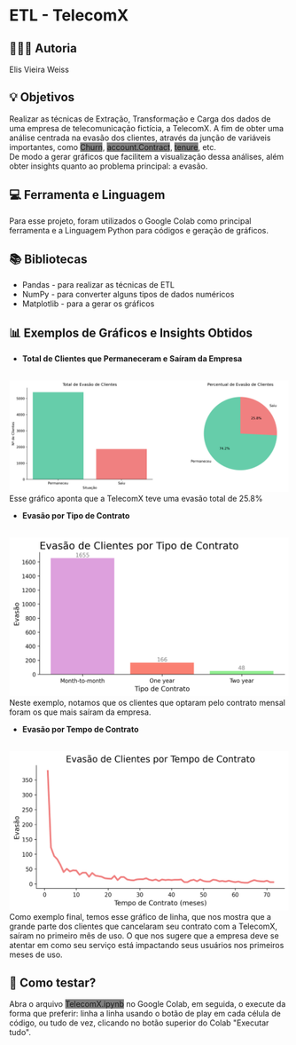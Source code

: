 # ETL - TelecomX

## 👩🏻‍💻 Autoria
Elis Vieira Weiss

## 💡 Objetivos
Realizar as técnicas de Extração, Transformação e Carga dos dados de uma empresa de telecomunicação fictícia, a TelecomX. A fim de obter uma análise centrada na evasão dos clientes, através da junção de variáveis importantes, como <span style="background-color: gray">Churn</span>, <span style="background-color: gray">account.Contract</span>, <span style="background-color: gray">tenure</span>, etc.<br>
De modo a gerar gráficos que facilitem a visualização dessa análises, além obter insights quanto ao problema principal: a evasão.

## 💻 Ferramenta e Linguagem
Para esse projeto, foram utilizados o Google Colab como principal ferramenta e a Linguagem Python para códigos e geração de gráficos.

## 📚 Bibliotecas
* Pandas - para realizar as técnicas de ETL
* NumPy - para converter alguns tipos de dados numéricos
* Matplotlib - para a gerar os gráficos

## 📊 Exemplos de Gráficos e Insights Obtidos
* **Total de Clientes que Permaneceram e Saíram da Empresa**
<br>
<img src="graficos/total_evasao.png" width=550>
<br>
Esse gráfico aponta que a TelecomX teve uma evasão total de 25.8%
<br>

* **Evasão por Tipo de Contrato**
<br>
<img src="graficos/evasao_contrato.png" width=550>
<br>
Neste exemplo, notamos que os clientes que optaram pelo contrato mensal foram os que mais saíram da empresa.
<br>

* **Evasão por Tempo de Contrato**
<br>
<img src="graficos/evasao_tempo.png" width=550>
<br>
Como exemplo final, temos esse gráfico de linha, que nos mostra que a grande parte dos clientes que cancelaram seu contrato com a TelecomX, saíram no primeiro mês de uso. O que nos sugere que a empresa deve se atentar em como seu serviço está impactando seus usuários nos primeiros meses de uso.

## 🧩 Como testar?
Abra o arquivo <span style="background-color: gray">TelecomX.ipynb</span> no Google Colab, em seguida, o execute da forma que preferir: linha a linha usando o botão de play em cada célula de código, ou tudo de vez, clicando no botão superior do Colab "Executar tudo".